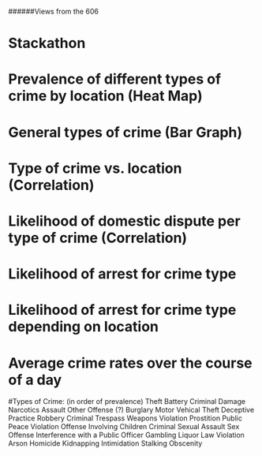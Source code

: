 ######Views from the 606

# Stackathon

# Prevalence of different types of crime by location (Heat Map)

# General types of crime (Bar Graph)

# Type of crime vs. location (Correlation)

# Likelihood of domestic dispute per type of crime (Correlation)

# Likelihood of arrest for crime type

# Likelihood of arrest for crime type depending on location

# Average crime rates over the course of a day

#Types of Crime: (in order of prevalence)
Theft
Battery
Criminal Damage
Narcotics
Assault
Other Offense (?)
Burglary
Motor Vehical Theft
Deceptive Practice
Robbery
Criminal Trespass
Weapons Violation
Prostition
Public Peace Violation
Offense Involving Children
Criminal Sexual Assault
Sex Offense
Interference with a Public Officer
Gambling
Liquor Law Violation
Arson
Homicide
Kidnapping
Intimidation
Stalking
Obscenity
